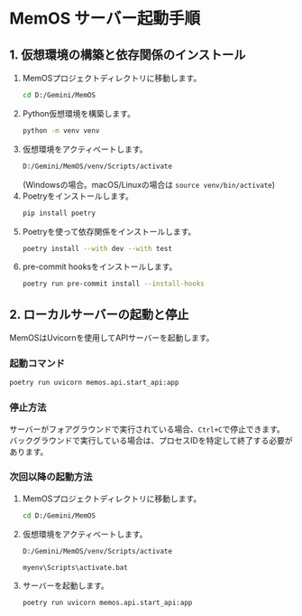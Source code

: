 # MemOS サーバー起動手順

## 1. 仮想環境の構築と依存関係のインストール

1.  MemOSプロジェクトディレクトリに移動します。
    ```bash
    cd D:/Gemini/MemOS
    ```
2.  Python仮想環境を構築します。
    ```bash
    python -m venv venv
    ```
3.  仮想環境をアクティベートします。
    ```bash
    D:/Gemini/MemOS/venv/Scripts/activate
    ```
    (Windowsの場合。macOS/Linuxの場合は `source venv/bin/activate`)
4.  Poetryをインストールします。
    ```bash
    pip install poetry
    ```
5.  Poetryを使って依存関係をインストールします。
    ```bash
    poetry install --with dev --with test
    ```
6.  pre-commit hooksをインストールします。
    ```bash
    poetry run pre-commit install --install-hooks
    ```

## 2. ローカルサーバーの起動と停止

MemOSはUvicornを使用してAPIサーバーを起動します。

### 起動コマンド

```bash
poetry run uvicorn memos.api.start_api:app
```

### 停止方法

サーバーがフォアグラウンドで実行されている場合、`Ctrl+C`で停止できます。
バックグラウンドで実行している場合は、プロセスIDを特定して終了する必要があります。

### 次回以降の起動方法

1.  MemOSプロジェクトディレクトリに移動します。
    ```bash
    cd D:/Gemini/MemOS
    ```
2.  仮想環境をアクティベートします。
    ```bash
    D:/Gemini/MemOS/venv/Scripts/activate
    ```
    ```cmd
    myenv\Scripts\activate.bat
    ```


3.  サーバーを起動します。
    ```bash
    poetry run uvicorn memos.api.start_api:app
    ```
